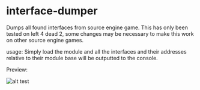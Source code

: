 # interface-dumper
Dumps all found interfaces from source engine game.
This has only been tested on left 4 dead 2, some changes may be necessary to make this work on other source engine games.

usage:
Simply load the module and all the interfaces and their addresses relative to their module base will be outputted to the console.

Preview:

![alt test](https://i.imgur.com/SoLSMIB.png)
